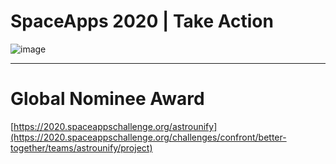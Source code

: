 # SpaceApps 2020 | Take Action

![image](https://www.linkpicture.com/q/astrounify_1.png)

---

# Global Nominee Award

[https://2020.spaceappschallenge.org/astrounify](https://2020.spaceappschallenge.org/challenges/confront/better-together/teams/astrounify/project)
